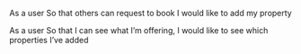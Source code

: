 As a user 
So that others can request to book
I would like to add my property

As a user
So that I can see what I’m offering, 
I would like to see which properties I’ve added